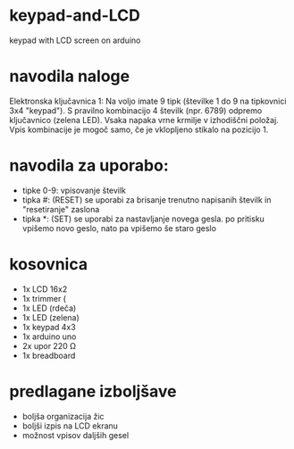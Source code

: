 # keypad-and-LCD
keypad with LCD screen on arduino 

# navodila naloge
Elektronska ključavnica 1: Na voljo imate 9 tipk (številke 1 do 9 na tipkovnici 3x4 "keypad"). S pravilno kombinacijo 4 številk (npr. 6789) odpremo ključavnico (zelena LED). Vsaka napaka vrne krmilje v izhodiščni položaj. Vpis kombinacije je mogoč samo, če je vklopljeno stikalo na pozicijo 1. 

# navodila za uporabo:
- tipke 0-9: vpisovanje številk
- tipka #: (RESET) se uporabi za brisanje trenutno napisanih številk in "resetiranje" zaslona
- tipka \*: (SET) se uporabi za nastavljanje novega gesla. po pritisku vpišemo novo geslo, nato pa vpišemo še staro geslo

# kosovnica
- 1x LCD 16x2
- 1x trimmer (
- 1x LED (rdeča)
- 1x LED (zelena)
- 1x keypad 4x3
- 1x arduino uno
- 2x upor 220 Ω
- 1x breadboard

# predlagane izboljšave
- boljša organizacija žic
- boljši izpis na LCD ekranu
- možnost vpisov daljših gesel
